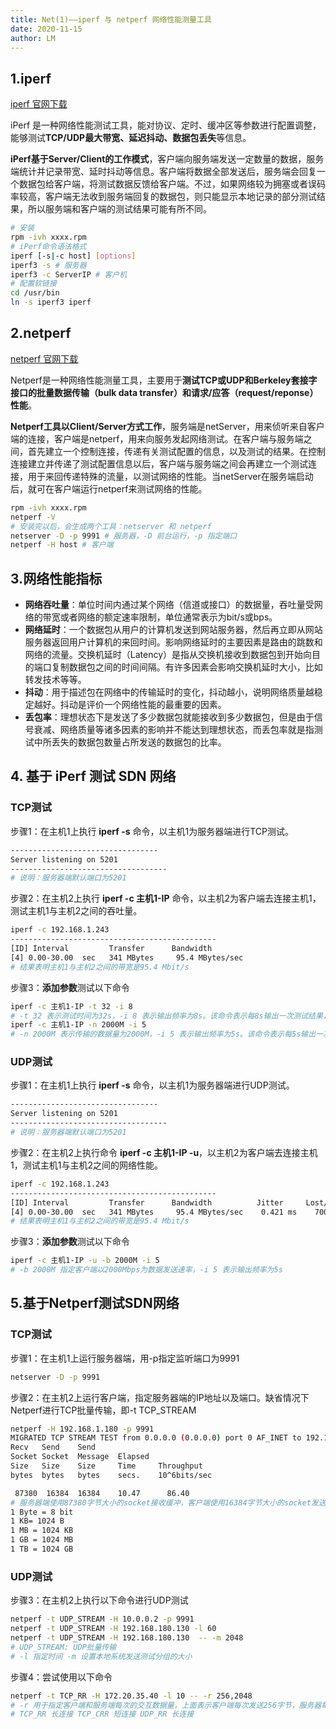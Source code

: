 ```yaml
---
title: Net(1)——iperf 与 netperf 网络性能测量工具
date: 2020-11-15
author: LM
---
```


## 1.iperf 

[ iperf 官网下载 ](https://iperf.fr/)

iPerf 是一种网络性能测试工具，能对协议、定时、缓冲区等参数进行配置调整，能够测试**TCP/UDP最大带宽、延迟抖动、数据包丢失**等信息。

**iPerf基于Server/Client的工作模式**，客户端向服务端发送一定数量的数据，服务端统计并记录带宽、延时抖动等信息。客户端将数据全部发送后，服务端会回复一个数据包给客户端，将测试数据反馈给客户端。不过，如果网络较为拥塞或者误码率较高，客户端无法收到服务端回复的数据包，则只能显示本地记录的部分测试结果，所以服务端和客户端的测试结果可能有所不同。

```bash
# 安装
rpm -ivh xxxx.rpm
# iPerf命令语法格式
iperf [-s|-c host] [options]
iperf3 -s # 服务器
iperf3 -c ServerIP # 客户机
# 配置软链接
cd /usr/bin
ln -s iperf3 iperf
```

## 2.netperf 

[ netperf 官网下载  ](https://hewlettpackard.github.io/netperf/)

Netperf是一种网络性能测量工具，主要用于**测试TCP或UDP和Berkeley套接字接口的批量数据传输（bulk data transfer）和请求/应答（request/reponse）性能**。

**Netperf工具以Client/Server方式工作**，服务端是netServer，用来侦听来自客户端的连接，客户端是netperf，用来向服务发起网络测试。在客户端与服务端之间，首先建立一个控制连接，传递有关测试配置的信息，以及测试的结果。在控制连接建立并传递了测试配置信息以后，客户端与服务端之间会再建立一个测试连接，用于来回传递特殊的流量，以测试网络的性能。当netServer在服务端启动后，就可在客户端运行netperf来测试网络的性能。

```bash
rpm -ivh xxxx.rpm
netperf -V
# 安装完以后，会生成两个工具：netserver 和 netperf
netserver -D -p 9991 # 服务器，-D 前台运行，-p 指定端口
netperf -H host # 客户端
```

## 3.网络性能指标

- **网络吞吐量**：单位时间内通过某个网络（信道或接口）的数据量，吞吐量受网络的带宽或者网络的额定速率限制，单位通常表示为bit/s或bps。
- **网络延时**：一个数据包从用户的计算机发送到网站服务器，然后再立即从网站服务器返回用户计算机的来回时间。影响网络延时的主要因素是路由的跳数和网络的流量。交换机延时（Latency）是指从交换机接收到数据包到开始向目的端口复制数据包之间的时间间隔。有许多因素会影响交换机延时大小，比如转发技术等等。
- **抖动**：用于描述包在网络中的传输延时的变化，抖动越小，说明网络质量越稳定越好。抖动是评价一个网络性能的最重要的因素。
- **丢包率**：理想状态下是发送了多少数据包就能接收到多少数据包，但是由于信号衰减、网络质量等诸多因素的影响并不能达到理想状态，而丢包率就是指测试中所丢失的数据包数量占所发送的数据包的比率。

## 4. 基于 iPerf 测试 SDN 网络

### TCP测试

步骤1：在主机1上执行 **iperf -s** 命令，以主机1为服务器端进行TCP测试。

```bash
---------------------------------
Server listening on 5201
-----------------------------------
# 说明：服务器端默认端口为5201
```

步骤2：在主机2上执行 **iperf -c 主机1-IP** 命令，以主机2为客户端去连接主机1，测试主机1与主机2之间的吞吐量。

```bash
iperf -c 192.168.1.243
----------------------------------------------
[ID] Interval         Transfer      Bandwidth
[4] 0.00-30.00  sec   341 MBytes     95.4 MBytes/sec
# 结果表明主机1与主机2之间的带宽是95.4 Mbit/s
```

步骤3：**添加参数**测试以下命令

```bash
iperf -c 主机1-IP -t 32 -i 8
# -t 32 表示测试时间为32s，-i 8 表示输出频率为8s。该命令表示每8s输出一次测试结果，直到达到32s为止
iperf -c 主机1-IP -n 2000M -i 5
# -n 2000M 表示传输的数据量为2000M，-i 5 表示输出频率为5s。该命令表示每5s输出一次测试结果，到最接近总时间为止，最后再输出总的测试结果
```

### UDP测试

步骤1：在主机1上执行 **iperf -s** 命令，以主机1为服务器端进行UDP测试。

```bash
---------------------------------
Server listening on 5201
-----------------------------------
# 说明：服务器端默认端口为5201
```

步骤2：在主机2上执行命令 **iperf -c 主机1-IP -u**，以主机2为客户端去连接主机1，测试主机1与主机2之间的网络性能。

```bash
iperf -c 192.168.1.243
----------------------------------------------
[ID] Interval         Transfer      Bandwidth          Jitter     Lost/Total Datagrams
[4] 0.00-30.00  sec   341 MBytes     95.4 MBytes/sec    0.421 ms    70050/77741 (90%)
# 结果表明主机1与主机2之间的带宽是95.4 Mbit/s
```

步骤3：**添加参数**测试以下命令

```bash
iperf -c 主机1-IP -u -b 2000M -i 5
# -b 2000M 指定客户端以2000Mbps为数据发送速率，-i 5 表示输出频率为5s
```

## 5.基于Netperf测试SDN网络

### TCP测试

步骤1：在主机1上运行服务器端，用-p指定监听端口为9991

```bash
netserver -D -p 9991
```

步骤2：在主机2上运行客户端，指定服务器端的IP地址以及端口。缺省情况下Netperf进行TCP批量传输，即-t TCP_STREAM

```bash
netperf -H 192.168.1.180 -p 9991
MIGRATED TCP STREAM TEST from 0.0.0.0 (0.0.0.0) port 0 AF_INET to 192.168.1.180 (0.0.0.0) port 0 AF_INET
Recv   Send    Send                          
Socket Socket  Message  Elapsed              
Size   Size    Size     Time     Throughput  
bytes  bytes   bytes    secs.    10^6bits/sec  

 87380  16384  16384    10.47      86.40   
# 服务器端使用87380字节大小的socket接收缓冲，客户端使用16384字节大小的socket发送缓冲。缺省情况下，Netperf向发送的测试分组大小设置为本地系统所使用的socket发送缓冲大小，即向服务器端发送的测试分组大小也是16384字节，用时10.47s，吞吐量为86.4*10^6 bits/s。
1 Byte = 8 bit 
1 KB= 1024 B 
1 MB = 1024 KB 
1 GB = 1024 MB 
1 TB = 1024 GB
```

### UDP测试

步骤3：在主机2上执行以下命令进行UDP测试

```bash
netperf -t UDP_STREAM -H 10.0.0.2 -p 9991
netperf -t UDP_STREAM -H 192.168.180.130 -l 60
netperf -t UDP_STREAM -H 192.168.180.130  -- -m 2048
# UDP_STREAM: UDP批量传输
# -l 指定时间 -m 设置本地系统发送测试分组的大小
```

步骤4：尝试使用以下命令

```bash
netperf -t TCP_RR -H 172.20.35.40 -l 10 -- -r 256,2048
# -r 用于指定客户端和服务端每次的交互数据量，上面表示客户端每次发送256字节，服务器每次回复2048字节
# TCP_RR 长连接 TCP_CRR 短连接 UDP_RR 长连接 
```

